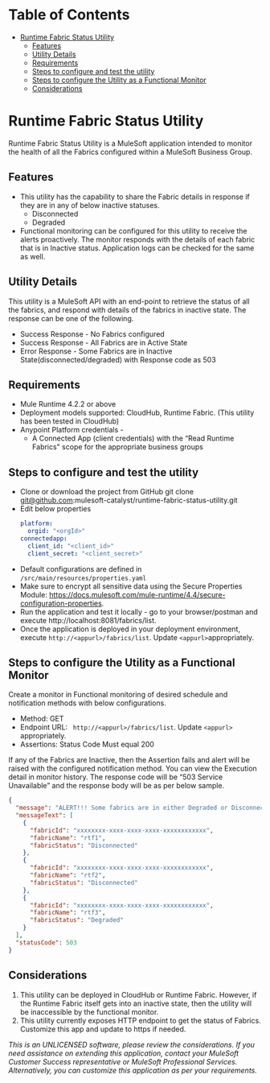 Table of Contents
=================

   * [Runtime Fabric Status Utility](#runtime-fabric-status-utility)
      * [Features](#features)
      * [Utility Details](#utility-details)
      * [Requirements](#requirements)
      * [Steps to configure and test the utility](#steps-to-configure-and-test-the-utility)
      * [Steps to configure the Utility as a Functional Monitor](#steps-to-configure-the-utility-as-a-functional-monitor)
      * [Considerations](#considerations)

# Runtime Fabric Status Utility

Runtime Fabric Status Utility is a MuleSoft application intended to monitor the health of all the Fabrics configured within a MuleSoft Business Group. 

## Features
* This utility has the capability to share the Fabric details in response if they are in any of below inactive statuses. 
    * Disconnected
    * Degraded
* Functional monitoring can be configured for this utility to receive the alerts proactively. The monitor responds with the details of each fabric that is in Inactive status. Application logs can be checked for the same as well.

## Utility Details
This utility is a MuleSoft API with an end-point to retrieve the status of all the fabrics, and respond with details of the fabrics in inactive state. The response can be one of the following.
* Success Response - No Fabrics configured
* Success Response - All Fabrics are in Active State
* Error Response - Some Fabrics are in Inactive State(disconnected/degraded) with Response code as 503

## Requirements
* Mule Runtime 4.2.2 or above
* Deployment models supported: CloudHub, Runtime Fabric. (This utility has been tested in CloudHub)
* Anypoint Platform credentials - 
    * A Connected App (client credentials) with the “Read Runtime Fabrics" scope for the appropriate business groups

## Steps to configure and test the utility
* Clone or download the project from GitHub git clone git@github.com:mulesoft-catalyst/runtime-fabric-status-utility.git
* Edit below properties
    ```yaml
    platform:
      orgid: "<orgId>"
    connectedapp:
      client_id: "<client_id>"
      client_secret: "<client_secret>"
    ```
* Default configurations are defined in ``` /src/main/resources/properties.yaml ```
* Make sure to encrypt all sensitive data using the Secure Properties Module: https://docs.mulesoft.com/mule-runtime/4.4/secure-configuration-properties.
* Run the application and test it locally - go to your browser/postman and execute http://localhost:8081/fabrics/list.
* Once the application is deployed in your deployment environment, execute ```http://<appurl>/fabrics/list```. Update ```<appurl>```appropriately.

## Steps to configure the Utility as a Functional Monitor
Create a monitor in Functional monitoring of desired schedule and notification methods with below configurations.
* Method: GET
* Endpoint URL: ``` http://<appurl>/fabrics/list```. Update ```<appurl>``` appropriately.
* Assertions: Status Code Must equal 200

If any of the Fabrics are Inactive, then the Assertion fails and alert will be raised with the configured notification method. You can view the Execution detail in monitor history. The response code will be “503 Service Unavailable” and the response body will be as per below sample.
```json
{
  "message": "ALERT!!! Some fabrics are in either Degraded or Disconnected State!",
  "messageText": [
    {
      "fabricId": "xxxxxxxx-xxxx-xxxx-xxxx-xxxxxxxxxxxx",
      "fabricName": "rtf1",
      "fabricStatus": "Disconnected"
    },
    {
      "fabricId": "xxxxxxxx-xxxx-xxxx-xxxx-xxxxxxxxxxxx",
      "fabricName": "rtf2",
      "fabricStatus": "Disconnected"
    },
    {
      "fabricId": "xxxxxxxx-xxxx-xxxx-xxxx-xxxxxxxxxxxx",
      "fabricName": "rtf3",
      "fabricStatus": "Degraded"
    }
  ],
  "statusCode": 503
}
```

## Considerations
1. This utility can be deployed in CloudHub or Runtime Fabric. However, if the Runtime Fabric itself gets into an inactive state, then the utility will be inaccessible by the functional monitor. 
2. This utility currently exposes HTTP endpoint to get the status of Fabrics. Customize this app and update to https if needed.

*This is an UNLICENSED software, please review the considerations. If you need assistance on extending this application, contact your MuleSoft Customer Success representative or MuleSoft Professional Services. Alternatively, you can customize this application as per your requirements.*
